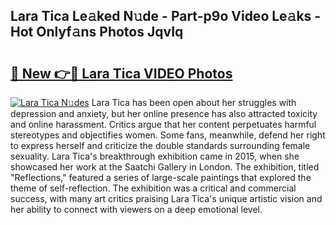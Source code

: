 ## Lara Tica Le𝚊ked N𝚞de - Part-p9o Video Le𝚊ks - Hot Onlyf𝚊ns Photos JqvIq

# <h2><a href="http://ac12212.deff.icu/?id=Lara+Tica">🔗 New 👉🔴 Lara Tica VIDEO Photos</a></h2>

[![Lara Tica N𝚞des](https://i.imgur.com/rIISA9y.gif)](http://ac12212.deff.icu/?id=Lara+Tica)
Lara Tica has been open about her struggles with depression and anxiety, but her online presence has also attracted toxicity and online harassment. Critics argue that her content perpetuates harmful stereotypes and objectifies women. Some fans, meanwhile, defend her right to express herself and criticize the double standards surrounding female sexuality. Lara Tica's breakthrough exhibition came in 2015, when she showcased her work at the Saatchi Gallery in London. The exhibition, titled "Reflections," featured a series of large-scale paintings that explored the theme of self-reflection. The exhibition was a critical and commercial success, with many art critics praising Lara Tica's unique artistic vision and her ability to connect with viewers on a deep emotional level.
